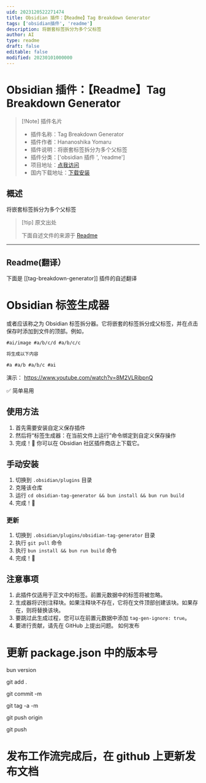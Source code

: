 ```yaml
---
uid: 2023120522271474
title: Obsidian 插件：【Readme】Tag Breakdown Generator
tags: ['obsidian插件', 'readme']
description: 将嵌套标签拆分为多个父标签
author: AI
type: readme
draft: false
editable: false
modified: 20230101000000
---
```


# Obsidian 插件：【Readme】Tag Breakdown Generator

> [!Note] 插件名片
> - 插件名称：Tag Breakdown Generator
> - 插件作者：Hananoshika Yomaru
> - 插件说明：将嵌套标签拆分为多个父标签
> - 插件分类：['obsidian 插件 ', 'readme']
> - 项目地址：[点我访问](https://github.com/HananoshikaYomaru/obsidian-tag-generator)
> - 国内下载地址：[下载安装](https://pkmer.cn/products/plugin/pluginMarket/?tag-breakdown-generator)

## 概述

将嵌套标签拆分为多个父标签

> [!tip] 原文出处
>
>下面自述文件的来源于 [Readme](https://ghproxy.net/https://raw.githubusercontent.com/HananoshikaYomaru/obsidian-tag-generator/main/README.md)

---

## Readme(翻译）

下面是 [[tag-breakdown-generator]] 插件的自述翻译

# Obsidian 标签生成器

或者应该称之为 Obsidian 标签拆分器。它将嵌套的标签拆分成父标签，并在点击保存时添加到文件的顶部。例如，

```md
#ai/image #a/b/c/d #a/b/c/c

将生成以下内容

#a #a/b #a/b/c #ai
```

演示： <https://www.youtube.com/watch?v=8M2VLRibpnQ>

✅ 简单易用

## 使用方法

1. 首先需要安装自定义保存插件
2. 然后将“标签生成器：在当前文件上运行”命令绑定到自定义保存操作
3. 完成！🎉
你可以在 Obsidian 社区插件商店上下载它。

## 手动安装

1. 切换到 `.obsidian/plugins` 目录
2. 克隆该仓库
3. 运行 `cd obsidian-tag-generator && bun install && bun run build`
4. 完成！🎉

### 更新

1. 切换到 `.obsidian/plugins/obsidian-tag-generator` 目录
2. 执行 `git pull` 命令
3. 执行 `bun install && bun run build` 命令
4. 完成！🎉

## 注意事项

1. 此插件仅适用于正文中的标签。前置元数据中的标签将被忽略。
2. 生成器将识别注释块。如果注释块不存在，它将在文件顶部创建该块。如果存在，则将替换该块。
3. 要跳过此生成过程，您可以在前置元数据中添加 `tag-gen-ignore: true`。
4. 要进行贡献，请先在 GitHub 上提出问题。
如何发布

# 更新 package.json 中的版本号

bun version

git add .

git commit -m <message>

git tag -a <version> -m <version>

git push origin <version>

git push

# 发布工作流完成后，在 github 上更新发布文档